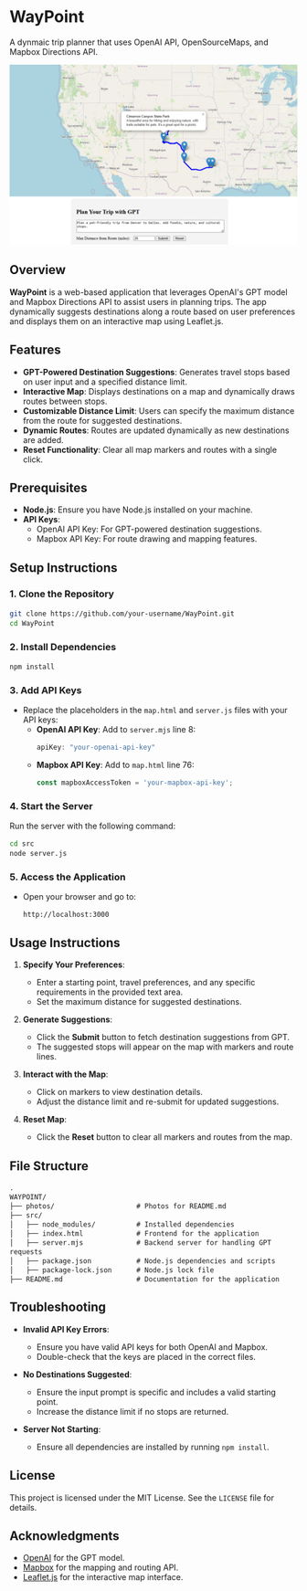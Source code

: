 # WayPoint
A dynmaic trip planner that uses OpenAI API, OpenSourceMaps, and Mapbox Directions API.

![WayPoint User Interface](/photos/WayPointUI.png)

## Overview
**WayPoint** is a web-based application that leverages OpenAI's GPT model and Mapbox Directions API to assist users in planning trips. The app dynamically suggests destinations along a route based on user preferences and displays them on an interactive map using Leaflet.js.

## Features
- **GPT-Powered Destination Suggestions**: Generates travel stops based on user input and a specified distance limit.
- **Interactive Map**: Displays destinations on a map and dynamically draws routes between stops.
- **Customizable Distance Limit**: Users can specify the maximum distance from the route for suggested destinations.
- **Dynamic Routes**: Routes are updated dynamically as new destinations are added.
- **Reset Functionality**: Clear all map markers and routes with a single click.

## Prerequisites
- **Node.js**: Ensure you have Node.js installed on your machine.
- **API Keys**:
  - OpenAI API Key: For GPT-powered destination suggestions.
  - Mapbox API Key: For route drawing and mapping features.

## Setup Instructions

### 1. Clone the Repository
```bash
git clone https://github.com/your-username/WayPoint.git
cd WayPoint
```

### 2. Install Dependencies
```bash
npm install
```

### 3. Add API Keys
- Replace the placeholders in the `map.html` and `server.js` files with your API keys:
  - **OpenAI API Key**: Add to `server.mjs` line 8:
    ```javascript
    apiKey: "your-openai-api-key"
    ```
  - **Mapbox API Key**: Add to `map.html` line 76:
    ```javascript
    const mapboxAccessToken = 'your-mapbox-api-key';
    ```

### 4. Start the Server
Run the server with the following command:
```bash
cd src
node server.js
```

### 5. Access the Application
- Open your browser and go to:
  ```
  http://localhost:3000
  ```

## Usage Instructions
1. **Specify Your Preferences**:
   - Enter a starting point, travel preferences, and any specific requirements in the provided text area.
   - Set the maximum distance for suggested destinations.

2. **Generate Suggestions**:
   - Click the **Submit** button to fetch destination suggestions from GPT.
   - The suggested stops will appear on the map with markers and route lines.

3. **Interact with the Map**:
   - Click on markers to view destination details.
   - Adjust the distance limit and re-submit for updated suggestions.

4. **Reset Map**:
   - Click the **Reset** button to clear all markers and routes from the map.

## File Structure
```
.
WAYPOINT/
├── photos/                    # Photos for README.md
├── src/
│   ├── node_modules/          # Installed dependencies
│   ├── index.html             # Frontend for the application
│   ├── server.mjs             # Backend server for handling GPT requests
│   ├── package.json           # Node.js dependencies and scripts
│   ├── package-lock.json      # Node.js lock file
├── README.md                  # Documentation for the application
```

## Troubleshooting
- **Invalid API Key Errors**:
  - Ensure you have valid API keys for both OpenAI and Mapbox.
  - Double-check that the keys are placed in the correct files.

- **No Destinations Suggested**:
  - Ensure the input prompt is specific and includes a valid starting point.
  - Increase the distance limit if no stops are returned.

- **Server Not Starting**:
  - Ensure all dependencies are installed by running `npm install`.

## License
This project is licensed under the MIT License. See the `LICENSE` file for details.

## Acknowledgments
- [OpenAI](https://openai.com) for the GPT model.
- [Mapbox](https://mapbox.com) for the mapping and routing API.
- [Leaflet.js](https://leafletjs.com) for the interactive map interface.
